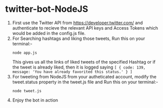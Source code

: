 # twitter-bot-NodeJS
1. First use the Twitter API from https://developer.twitter.com/ and authenticate to recieve the relevant API keys and Access Tokens which would be added in the config.js file.
2. For Searching hashtags and liking those tweets, Run this on your terminal:-
   ```  
   node app.js
   ```
   This gives us all the links of liked tweets of the specified Hashtag or if the tweet is already liked, then it is logged saying ```[ { code: 139, message: 'You have already favorited this status.' } ]```
3. For tweeting from NodeJS from your autheticated account, modify the tweet.status property in the tweet.js file and Run this on your terminal:-
   ```
   node tweet.js
   ```
4. Enjoy the bot in action    

   
